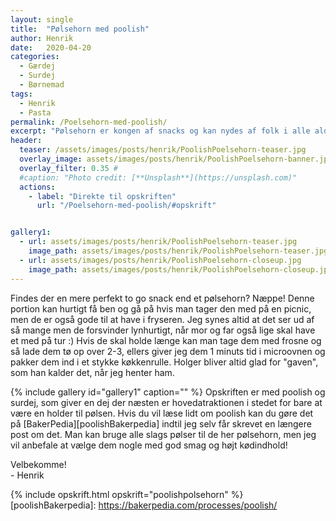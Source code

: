 ```yaml
---
layout: single
title:  "Pølsehorn med poolish"
author: Henrik
date:   2020-04-20
categories:  
  - Gærdej 
  - Surdej
  - Børnemad 
tags: 
  - Henrik
  - Pasta
permalink: /Poelsehorn-med-poolish/
excerpt: "Pølsehorn er kongen af snacks og kan nydes af folk i alle aldrer. Med opskriften her er brødet ikke bare en holder til pølsen men meget meget mere"
header:
  teaser: /assets/images/posts/henrik/PoolishPoelsehorn-teaser.jpg
  overlay_image: assets/images/posts/henrik/PoolishPoelsehorn-banner.jpg
  overlay_filter: 0.35 # 
  #caption: "Photo credit: [**Unsplash**](https://unsplash.com)"
  actions:
    - label: "Direkte til opskriften"
      url: "/Poelsehorn-med-poolish/#opskrift"


gallery1:
  - url: assets/images/posts/henrik/PoolishPoelsehorn-teaser.jpg
    image_path: assets/images/posts/henrik/PoolishPoelsehorn-teaser.jpg
  - url: assets/images/posts/henrik/PoolishPoelsehorn-closeup.jpg
    image_path: assets/images/posts/henrik/PoolishPoelsehorn-closeup.jpg
---
```

Findes der en mere perfekt to go snack end et pølsehorn? Næppe! Denne portion kan hurtigt få ben og gå på hvis man tager den med på en picnic, men de er også gode til at have i fryseren. Jeg synes altid at det ser ud af så mange men de forsvinder lynhurtigt, når mor og far også lige skal have et med på tur :) Hvis de skal holde længe kan man tage dem med frosne og så lade dem tø op over 2-3, ellers giver jeg dem 1 minuts tid i microovnen og pakker dem ind i et stykke køkkenrulle. Holger bliver altid glad for "gaven", som han kalder det, når jeg henter ham.

{% include gallery id="gallery1"  caption="" %}
Opskriften er med poolish og surdej, som giver en dej der næsten er hovedatraktionen i stedet for bare at være en holder til pølsen. Hvis du vil læse lidt om poolish kan du gøre det på [BakerPedia][poolishBakerpedia] indtil jeg selv får skrevet en længere post om det. Man kan bruge alle slags pølser til de her pølsehorn, men jeg vil anbefale at vælge dem nogle med god smag og højt kødindhold!

Velbekomme!  
\- Henrik 

{% include opskrift.html opskrift="poolishpolsehorn" %}
[poolishBakerpedia]: https://bakerpedia.com/processes/poolish/